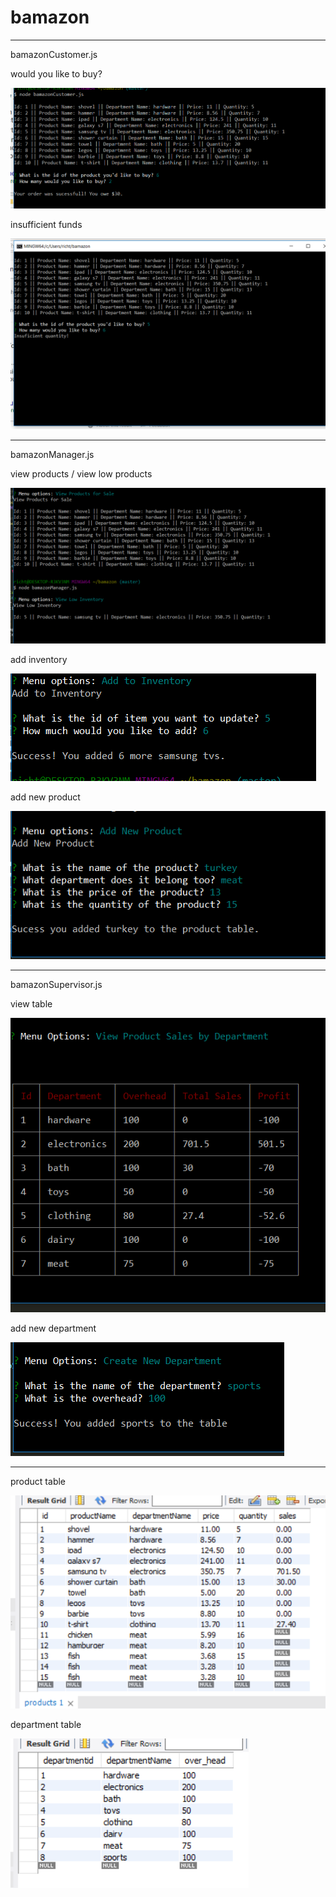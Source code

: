 #  bamazon

-----------------------------------------
bamazonCustomer.js


would you like to buy?

![alt text](working_pics/customer1.jpg)

insufficient funds

![alt text](working_pics/insufficient.jpg)

------------------------------------------
bamazonManager.js

view products / view low products

![alt text](working_pics/productView&Low.jpg)

add inventory

![alt text](working_pics/add.jpg)

add new product

![alt text](working_pics/new.jpg)

-------------------------------------------
bamazonSupervisor.js

view table

![alt text](working_pics/table.jpg)

add new department

![alt text](working_pics/addDepartment.jpg)

-------------------------------------------

product table

![alt text](working_pics/products.jpg)

department table

![alt text](working_pics/department.jpg)

